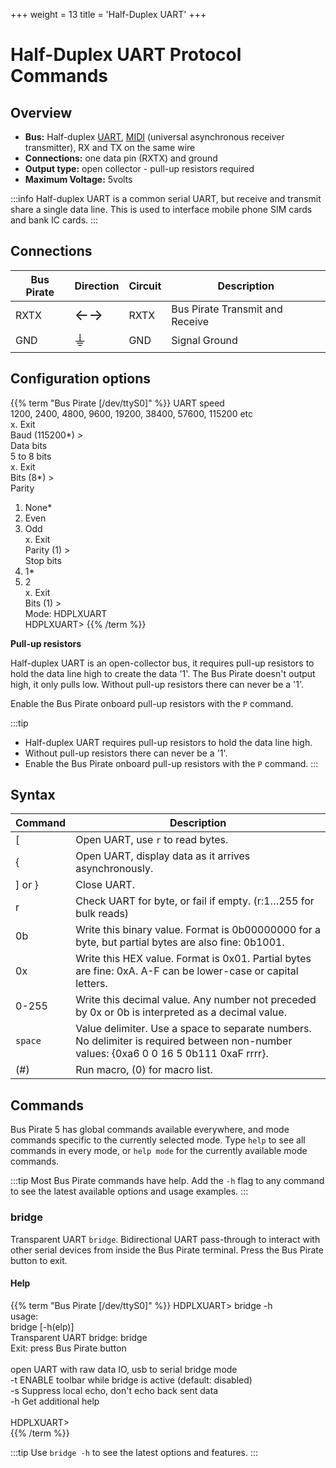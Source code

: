+++
weight = 13
title = 'Half-Duplex UART'
+++


# Half-Duplex UART Protocol Commands

## Overview

-   **Bus:** Half-duplex [UART](http://en.wikipedia.org/wiki/Serial_uart),
    [MIDI](http://en.wikipedia.org/wiki/Musical_Instrument_Digital_Interface)
    (universal asynchronous receiver transmitter), RX and TX on the same wire
-   **Connections:** one data pin (RXTX) and ground
-   **Output type:** open collector - pull-up resistors required
-   **Maximum Voltage:** 5volts

:::info
Half-duplex UART is a common serial UART, but receive and transmit share a single data line. This is used to interface mobile phone SIM cards and bank IC cards.
:::


## Connections
| Bus Pirate | Direction                     | Circuit | Description   |
|------------|--------------------------|---------|---------------|
| RXTX       | <font size="+2">←→</font> | RXTX    | Bus Pirate Transmit and Receive   |
| GND        | <font size="+2">⏚</font> | GND     | Signal Ground |

## Configuration options

{{% term "Bus Pirate [/dev/ttyS0]" %}}
<span className="bp-info">UART speed</span><br/>
 1200, 2400, 4800, 9600, 19200, 38400, 57600, 115200 etc<br/>
 x. <span className="bp-info">Exit</span><br/>
<span className="bp-prompt">Baud (</span>115200*<span className="bp-prompt">) ></span> <br/>
<span className="bp-info">Data bits</span><br/>
 5 to 8 bits<br/>
 x. <span className="bp-info">Exit</span><br/>
<span className="bp-prompt">Bits (</span>8*<span className="bp-prompt">) ></span> <br/>
<span className="bp-info">Parity</span><br/>
 1. <span className="bp-info">None*</span><br/>
 2. <span className="bp-info">Even</span><br/>
 3. <span className="bp-info">Odd</span><br/>
 x. <span className="bp-info">Exit</span><br/>
<span className="bp-prompt">Parity (</span>1<span className="bp-prompt">) ></span> <br/>
<span className="bp-info">Stop bits</span><br/>
 1. <span className="bp-info">1*</span><br/>
 2. <span className="bp-info">2</span><br/>
 x. <span className="bp-info">Exit</span><br/>
<span className="bp-prompt">Bits (</span>1<span className="bp-prompt">) ></span> <br/>
<span className="bp-info">Mode:</span> HDPLXUART<br/>
<span className="bp-prompt">HDPLXUART></span> 
{{% /term %}}

**Pull-up resistors**

Half-duplex UART is an open-collector bus, it requires pull-up resistors to hold the data line high to create the data '1'. The Bus Pirate doesn't
output high, it only pulls low. Without pull-up resistors there can
never be a '1'. 

Enable the Bus Pirate onboard pull-up resistors with the ```P``` command.

:::tip
- Half-duplex UART requires pull-up resistors to hold the data line high.
- Without pull-up resistors there can never be a '1'. 
- Enable the Bus Pirate onboard pull-up resistors with the ```P``` command.
:::

## Syntax

|Command| Description  |
|---------|-------|
| [      | Open UART, use ```r``` to read bytes. |
| \{       | Open UART, display data as it arrives asynchronously. |
| \] or } | Close UART.  |
| r       | Check UART for byte, or fail if empty. (r:1…255 for bulk reads) |
| 0b      | Write this binary value. Format is 0b00000000 for a byte, but partial bytes are also fine: 0b1001.|
| 0x      | Write this HEX value. Format is 0x01. Partial bytes are fine: 0xA. A-F can be lower-case or capital letters. |
| 0-255   | Write this decimal value. Any number not preceded by 0x or 0b is interpreted as a decimal value. |
| ```space```| Value delimiter. Use a space to separate numbers. No delimiter is required between non-number values: \{0xa6 0 0 16 5 0b111 0xaF rrrr}. |
| \(#\)   | Run macro, (0) for macro list. |


## Commands

Bus Pirate 5 has global commands available everywhere, and mode commands specific to the currently selected mode. Type ```help``` to see all commands in every mode, or ```help mode``` for the currently available mode commands.

:::tip
Most Bus Pirate commands have help. Add the ```-h``` flag to any command to see the latest available options and usage examples. 
:::

### bridge

Transparent UART ```bridge```. Bidirectional UART pass-through to interact with other serial devices from inside the Bus Pirate terminal. Press the Bus Pirate button to exit.

#### Help

{{% term "Bus Pirate [/dev/ttyS0]" %}}
<span className="bp-prompt">HDPLXUART></span> bridge -h<br/>
usage:<br/>
<span className="bp-info">bridge	[-h(elp)]</span><br/>
<span className="bp-info">Transparent UART bridge: bridge</span><br/>
<span className="bp-info">Exit: press Bus Pirate button</span><br/>
<br/>
<span className="bp-info">open UART with raw data IO, usb to serial bridge mode</span><br/>
<span className="bp-prompt">-t</span>	<span className="bp-info">ENABLE toolbar while bridge is active (default: disabled)</span><br/>
<span className="bp-prompt">-s</span>	<span className="bp-info">Suppress local echo, don't echo back sent data</span><br/>
<span className="bp-prompt">-h</span>	<span className="bp-info">Get additional help</span><br/>
<br/>
<span className="bp-prompt">HDPLXUART></span> <br/>
{{% /term %}} 
 

:::tip
Use ```bridge -h``` to see the latest options and features.
:::






